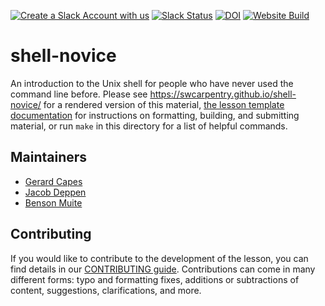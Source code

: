 [![Create a Slack Account with us][create_slack_svg]][slack_invite]
[![Slack Status][slack_status_svg]][slack_status]
[![DOI][doi_svg]][doi]
[![Website Build](https://github.com/sbamin/shell-novice/actions/workflows/pages/pages-build-deployment/badge.svg?branch=gh-pages)](https://github.com/sbamin/shell-novice/actions/workflows/pages/pages-build-deployment)

shell-novice
============

An introduction to the Unix shell for people who have never used the command line before.
Please see <https://swcarpentry.github.io/shell-novice/> for a rendered version of this material,
[the lesson template documentation][lesson-example]
for instructions on formatting, building, and submitting material,
or run `make` in this directory for a list of helpful commands.

## Maintainers

* [Gerard Capes][gerard_capes]
* [Jacob Deppen][jacob_deppen]
* [Benson Muite][benson_muite]

## Contributing

If you would like to contribute to the development of the lesson, you can find details in our
[CONTRIBUTING guide](https://github.com/swcarpentry/shell-novice/blob/gh-pages/CONTRIBUTING.md).
Contributions can come in many different forms: typo and formatting fixes, additions or subtractions
of content, suggestions, clarifications, and more.

[gerard_capes]: https://carpentries.org/instructors/#capes_gerard
[jacob_deppen]: https://deppen8.github.io/
[benson_muite]: https://carpentries.org/instructors/#benson_muite
[lesson-example]: https://carpentries.github.io/lesson-example/
[create_slack_svg]: https://img.shields.io/badge/Create_Slack_Account-The_Carpentries-071159.svg
[slack_invite]: https://swc-slack-invite.herokuapp.com/
[slack_status]: https://swcarpentry.slack.com/messages/C9X3XTHJ8
[slack_status_svg]: https://img.shields.io/badge/Slack_Channel-swc--shell-E01563.svg
[doi]: https://doi.org/10.5281/zenodo.3266823
[doi_svg]: https://zenodo.org/badge/DOI/10.5281/zenodo.3266823.svg
